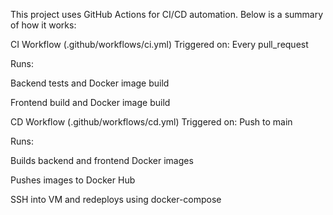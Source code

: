 This project uses GitHub Actions for CI/CD automation. Below is a summary of how it works:

CI Workflow (.github/workflows/ci.yml)
Triggered on: Every pull_request

Runs:

Backend tests and Docker image build

Frontend build and Docker image build

CD Workflow (.github/workflows/cd.yml)
Triggered on: Push to main

Runs:

Builds backend and frontend Docker images

Pushes images to Docker Hub

SSH into VM and redeploys using docker-compose

